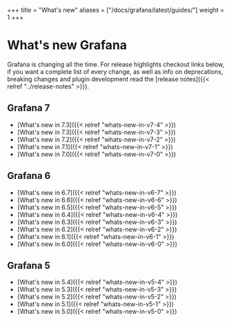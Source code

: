 +++
title = "What's new"
aliases = ["/docs/grafana/latest/guides/"]
weight = 1
+++

# What's new Grafana

Grafana is changing all the time. For release highlights checkout links below, if you want a complete list of every change, as well
as info on deprecations, breaking changes and plugin development read the [release notes]({{< relref "../release-notes" >}}).

## Grafana 7

- [What's new in 7.3]({{< relref "whats-new-in-v7-4" >}})
- [What's new in 7.3]({{< relref "whats-new-in-v7-3" >}})
- [What's new in 7.2]({{< relref "whats-new-in-v7-2" >}})
- [What's new in 7.1]({{< relref "whats-new-in-v7-1" >}})
- [What's new in 7.0]({{< relref "whats-new-in-v7-0" >}})

## Grafana 6
- [What's new in 6.7]({{< relref "whats-new-in-v6-7" >}})
- [What's new in 6.6]({{< relref "whats-new-in-v6-6" >}})
- [What's new in 6.5]({{< relref "whats-new-in-v6-5" >}})
- [What's new in 6.4]({{< relref "whats-new-in-v6-4" >}})
- [What's new in 6.3]({{< relref "whats-new-in-v6-3" >}})
- [What's new in 6.2]({{< relref "whats-new-in-v6-2" >}})
- [What's new in 6.1]({{< relref "whats-new-in-v6-1" >}})
- [What's new in 6.0]({{< relref "whats-new-in-v6-0" >}})

## Grafana 5
- [What's new in 5.4]({{< relref "whats-new-in-v5-4" >}})
- [What's new in 5.3]({{< relref "whats-new-in-v5-3" >}})
- [What's new in 5.2]({{< relref "whats-new-in-v5-2" >}})
- [What's new in 5.1]({{< relref "whats-new-in-v5-1" >}})
- [What's new in 5.0]({{< relref "whats-new-in-v5-0" >}})
